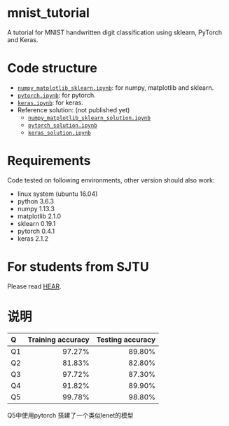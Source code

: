# mnist_tutorial
A tutorial for MNIST handwritten digit classification using sklearn, PyTorch and Keras.

# Code structure
* [`numpy_matplotlib_sklearn.ipynb`](numpy_matplotlib_sklearn.ipynb): for numpy, matplotlib and sklearn.
* [`pytorch.ipynb`](pytorch.ipynb): for pytorch.
* [`keras.ipynb`](keras.ipynb): for keras.
* Reference solution: (not published yet)
    * [`numpy_matplotlib_sklearn_solution.ipynb`](numpy_matplotlib_sklearn_solution.ipynb)
    * [`pytorch_solution.ipynb`](pytorch_solution.ipynb)
    * [`keras_solution.ipynb`](keras_solution.ipynb)

# Requirements
Code tested on following environments, other version should also work:
* linux system (ubuntu 16.04) 
* python 3.6.3
* numpy 1.13.3
* matplotlib 2.1.0
* sklearn 0.19.1
* pytorch 0.4.1
* keras 2.1.2

# For students from SJTU
Please read [HEAR](EE369.md).

# 说明

|Q |Training accuracy|Testing accuracy|
|:---|---:|---:|
|Q1|97.27% |89.80%|
|Q2  | 81.83%      | 82.80%     |
| Q3| 97.72%| 87.30%|
|Q4|91.82%|89.90%|
| Q5| 99.78%| 98.80%|


Q5中使用pytorch 搭建了一个类似lenet的模型

